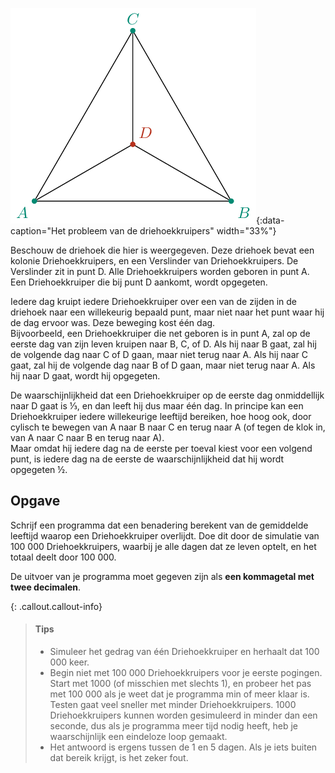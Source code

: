 ![Driehoekkruipers](media/image.png "Driehoekkruipers"){:data-caption="Het probleem van de driehoekkruipers" width="33%"}

Beschouw de driehoek die hier is weergegeven. Deze driehoek bevat een kolonie Driehoekkruipers, en een Verslinder van Driehoekkruipers. De Verslinder zit in punt D. Alle Driehoekkruipers worden geboren in punt A. Een Driehoekkruiper die bij punt D aankomt, wordt opgegeten.

Iedere dag kruipt iedere Driehoekkruiper over een van de zijden in de driehoek naar een willekeurig bepaald punt, maar niet naar het punt waar hij de dag ervoor was. Deze beweging kost één dag.  
Bijvoorbeeld, een Driehoekkruiper die net geboren is in punt A, zal op de eerste dag van zijn leven kruipen naar B, C, of D. Als hij naar B gaat, zal hij de volgende dag naar C of D gaan, maar niet terug naar A. Als hij naar C gaat, zal hij de volgende dag naar B of D gaan, maar niet terug naar A. Als hij naar D gaat, wordt hij opgegeten.  

De waarschijnlijkheid dat een Driehoekkruiper op de eerste dag onmiddellijk naar D gaat is ⅓, en dan leeft hij dus maar één dag. In principe kan een Driehoekkruiper iedere willekeurige leeftijd bereiken, hoe hoog ook, door cylisch te bewegen van A naar B naar C en terug naar A (of tegen de klok in, van A naar C naar B en terug naar A).  
Maar omdat hij iedere dag na de eerste per toeval kiest voor een volgend punt, is iedere dag na de eerste de waarschijnlijkheid dat hij wordt opgegeten ½.  

## Opgave

Schrijf een programma dat een benadering berekent van de gemiddelde leeftijd waarop een Driehoekkruiper overlijdt. Doe dit door de simulatie van 100 000 Driehoekkruipers, waarbij je alle dagen dat ze leven optelt, en het totaal deelt door 100 000.  

De uitvoer van je programma moet gegeven zijn als **een kommagetal met twee decimalen**.

{: .callout.callout-info}
> #### Tips
> - Simuleer het gedrag van één Driehoekkruiper en herhaalt dat 100 000 keer.
> - Begin niet met 100 000 Driehoekkruipers voor je eerste pogingen. Start met 1000 (of misschien met slechts 1), en probeer het pas met 100 000 als je weet dat je programma min of meer klaar is. Testen gaat veel sneller met minder Driehoekkruipers. 1000 Driehoekkruipers kunnen worden gesimuleerd in minder dan een seconde, dus als je programma meer tijd nodig heeft, heb je waarschijnlijk een eindeloze loop gemaakt.
> - Het antwoord is ergens tussen de 1 en 5 dagen. Als je iets buiten dat bereik krijgt, is het zeker fout.





